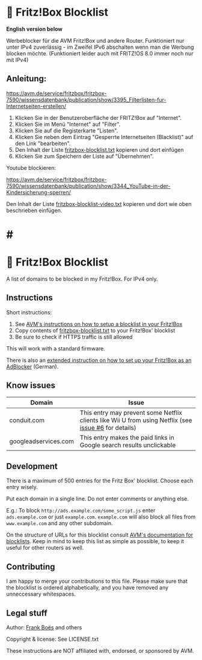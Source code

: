 :do_not_litter: Fritz!Box Blocklist
===================================
**English version below**

Werbeblocker für die AVM Fritz!Box und andere Router.
Funktioniert nur unter IPv4 zuverlässig - im Zweifel IPv6 abschalten wenn man die Werbung blocken möchte.
(Funktioniert leider auch mit FRITZ!OS 8.0 immer noch nur mit IPv4) 

Anleitung:
------------

https://avm.de/service/fritzbox/fritzbox-7590/wissensdatenbank/publication/show/3395_Filterlisten-fur-Internetseiten-erstellen/


1. Klicken Sie in der Benutzeroberfläche der FRITZ!Box auf "Internet".
2. Klicken Sie im Menü "Internet" auf "Filter".
3. Klicken Sie auf die Registerkarte "Listen".
4. Klicken Sie neben dem Eintrag "Gesperrte Internetseiten (Blacklist)" auf den Link "bearbeiten".
5. Den Inhalt der Liste [fritzbox-blocklist.txt](https://github.com/steigerbalett/fritzbox-blocklist/raw/master/fritzbox-blocklist.txt) kopieren und dort einfügen
6. Klicken Sie zum Speichern der Liste auf "Übernehmen".


Youtube blockieren:

https://avm.de/service/fritzbox/fritzbox-7590/wissensdatenbank/publication/show/3344_YouTube-in-der-Kindersicherung-sperren/

Den Inhalt der Liste [fritzbox-blocklist-video.txt](https://github.com/steigerbalett/fritzbox-blocklist/raw/master/fritzbox-blocklist-video.txt) kopieren und dort wie oben beschrieben einfügen.


# # #


:do_not_litter: Fritz!Box Blocklist
===================================
A list of domains to be blocked in my Fritz!Box.
For IPv4 only.

Instructions
------------

Short instructions:

1. See [AVM's instructions on how to setup a blocklist in your Fritz!Box](http://en.avm.de/service/fritzbox/fritzbox-7490/knowledge-base/publication/show/8_Restricting-Internet-access-using-parental-controls/)
2. Copy contents of [fritzbox-blocklist.txt](https://raw.githubusercontent.com/steigerbalett/fritzbox-blacklist/master/fritzbox-blocklist.txt) to your Fritz!Box' blocklist
3. Be sure to check if HTTPS traffic is still allowed

This will work with a standard firmware.

There is also an [extended instruction on how to set up your Fritz!Box as an AdBlocker](https://journal.3960.org/posts/2015-07-02-fritz-box-als-adblocker/) (German).

Know issues
-----------

| Domain               | Issue |
|----------------------|-------|
| conduit.com          | This entry may prevent some Netflix clients like Wii U from using Netflix (see [issue #6](https://github.com/fboes/fritzbox-blacklist/issues/6) for details) |
| googleadservices.com | This entry makes the paid links in Google search results unclickable |

Development
-----------

There is a maximum of 500 entries for the Fritz Box' blocklist. Choose each entry wisely.

Put each domain in a single line. Do not enter comments or anything else.

E.g.: To block `http://ads.example.com/some_script.js` enter `ads.example.com` or just `example.com`. `example.com` will also block all files from `www.example.com` and any other subdomain.

On the structure of URLs for this blocklist consult [AVM's documentation for blocklists](http://service.avm.de/help/de/FRITZ-Box-Fon-WLAN-7490/014/hilfe_internet_filter_blacklist). Keep in mind to keep this list as simple as possible, to keep it useful for other routers as well.

Contributing
------------

I am happy to merge your contributions to this file. Please make sure that the blocklist is ordered alphabetically, and you have removed any unneccessary whitespaces.

Legal stuff
-----------

Author: [Frank Boës](http://3960.org) and others

Copyright & license: See LICENSE.txt

These instructions are NOT affiliated with, endorsed, or sponsored by AVM.
